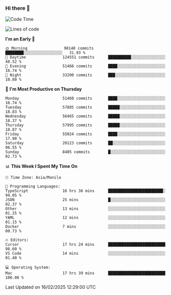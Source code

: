 ### Hi there 👋

<!--START_SECTION:waka-->
![Code Time](http://img.shields.io/badge/Code%20Time-5%2C857%20hrs%2023%20mins-blue)

![Lines of code](https://img.shields.io/badge/From%20Hello%20World%20I%27ve%20Written-118.8%20million%20lines%20of%20code-blue)

**I'm an Early 🐤** 

```text
🌞 Morning                98140 commits       ████████░░░░░░░░░░░░░░░░░   31.93 % 
🌆 Daytime                124551 commits      ██████████░░░░░░░░░░░░░░░   40.52 % 
🌃 Evening                51466 commits       ████░░░░░░░░░░░░░░░░░░░░░   16.74 % 
🌙 Night                  33200 commits       ███░░░░░░░░░░░░░░░░░░░░░░   10.80 % 
```
📅 **I'm Most Productive on Thursday** 

```text
Monday                   51460 commits       ████░░░░░░░░░░░░░░░░░░░░░   16.74 % 
Tuesday                  57885 commits       █████░░░░░░░░░░░░░░░░░░░░   18.83 % 
Wednesday                56465 commits       █████░░░░░░░░░░░░░░░░░░░░   18.37 % 
Thursday                 57995 commits       █████░░░░░░░░░░░░░░░░░░░░   18.87 % 
Friday                   55024 commits       ████░░░░░░░░░░░░░░░░░░░░░   17.90 % 
Saturday                 20123 commits       ██░░░░░░░░░░░░░░░░░░░░░░░   06.55 % 
Sunday                   8405 commits        █░░░░░░░░░░░░░░░░░░░░░░░░   02.73 % 
```


📊 **This Week I Spent My Time On** 

```text
🕑︎ Time Zone: Asia/Manila

💬 Programming Languages: 
TypeScript               16 hrs 36 mins      ████████████████████████░   94.05 % 
JSON                     25 mins             █░░░░░░░░░░░░░░░░░░░░░░░░   02.37 % 
Other                    13 mins             ░░░░░░░░░░░░░░░░░░░░░░░░░   01.25 % 
YAML                     12 mins             ░░░░░░░░░░░░░░░░░░░░░░░░░   01.15 % 
Docker                   7 mins              ░░░░░░░░░░░░░░░░░░░░░░░░░   00.73 % 

🔥 Editors: 
Cursor                   17 hrs 24 mins      █████████████████████████   98.60 % 
VS Code                  14 mins             ░░░░░░░░░░░░░░░░░░░░░░░░░   01.40 % 

💻 Operating System: 
Mac                      17 hrs 39 mins      █████████████████████████   100.00 % 
```


 Last Updated on 16/02/2025 12:29:00 UTC
<!--END_SECTION:waka-->


<!--
**rad182/rad182** is a ✨ _special_ ✨ repository because its `README.md` (this file) appears on your GitHub profile.

Here are some ideas to get you started:

- 🔭 I’m currently working on ...
- 🌱 I’m currently learning ...
- 👯 I’m looking to collaborate on ...
- 🤔 I’m looking for help with ...
- 💬 Ask me about ...
- 📫 How to reach me: ...
- 😄 Pronouns: ...
- ⚡ Fun fact: ...
-->
